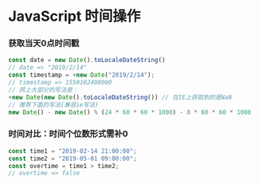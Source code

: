 # JavaScript 时间操作

### 获取当天0点时间戳

```javascript
const date = new Date().toLocaleDateString()
// date => "2019/2/14"
const timestamp = +new Date("2019/2/14");
// timestamp => 1550102400000
// 网上大部分的写法是：
+new Date(new Date().toLocaleDateString()) // 在IE上获取到的是NaN
// 推荐下面的写法(兼容ie写法)
new Date() - new Date() % (24 * 60 * 60 * 1000) - 8 * 60 * 60 * 1000
```

### 时间对比：时间个位数形式需补0

```javascript
const time1 = "2019-02-14 21:00:00";
const time2 = "2019-05-01 09:00:00";
const overtime = time1 > time2;
// overtime => false
```


